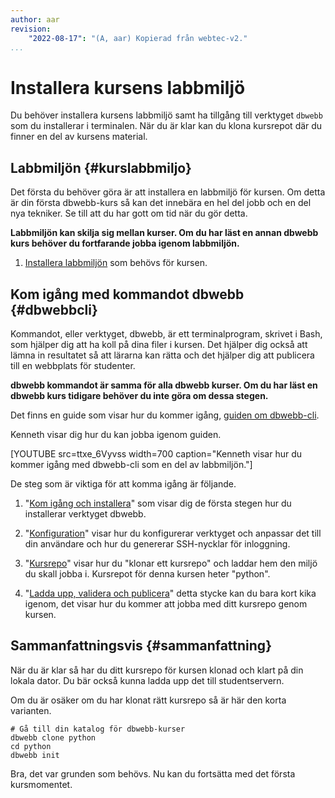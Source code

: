 ```yaml
---
author: aar
revision:
    "2022-08-17": "(A, aar) Kopierad från webtec-v2."
...
```

Installera kursens labbmiljö
==================================

Du behöver installera kursens labbmiljö samt ha tillgång till verktyget `dbwebb` som du installerar i terminalen. När du är klar kan du klona kursrepot där du finner en del av kursens material.

<!--more-->



Labbmiljön {#kurslabbmiljo}
----------------------------------

Det första du behöver göra är att installera en labbmiljö för kursen. Om detta är din första dbwebb-kurs så kan det innebära en hel del jobb och en del nya tekniker. Se till att du har gott om tid när du gör detta.

**Labbmiljön kan skilja sig mellan kurser. Om du har läst en annan dbwebb kurs behöver du fortfarande jobba igenom labbmiljön.**

1. [Installera labbmiljön](./../labbmiljo) som behövs för kursen.



Kom igång med kommandot dbwebb {#dbwebbcli}
----------------------------------

Kommandot, eller verktyget, dbwebb, är ett terminalprogram, skrivet i Bash, som hjälper dig att ha koll på dina filer i kursen. Det hjälper dig också att lämna in resultatet så att lärarna kan rätta och det hjälper dig att publicera till en webbplats för studenter.

**dbwebb kommandot är samma för alla dbwebb kurser. Om du har läst en dbwebb kurs tidigare behöver du inte göra om dessa stegen.**

Det finns en guide som visar hur du kommer igång, [guiden om dbwebb-cli](https://dbwebb.se/dbwebb-cli).

Kenneth visar dig hur du kan jobba igenom guiden.

[YOUTUBE src=ttxe_6Vyvss width=700 caption="Kenneth visar hur du kommer igång med dbwebb-cli som en del av labbmiljön."]

De steg som är viktiga för att komma igång är följande.

1. "[Kom igång och installera](https://dbwebb.se/dbwebb-cli/kom-igang-och-installera)" som visar dig de första stegen hur du installerar verktyget dbwebb.

1. "[Konfiguration](https://dbwebb.se/dbwebb-cli/konfiguration)" visar hur du konfigurerar verktyget och anpassar det till din användare och hur du genererar SSH-nycklar för inloggning.

1. "[Kursrepo](https://dbwebb.se/dbwebb-cli/kursrepo)" visar hur du "klonar ett kursrepo" och laddar hem den miljö du skall jobba i. Kursrepot för denna kursen heter "python".

1. "[Ladda upp, validera och publicera](https://dbwebb.se/dbwebb-cli/upload-validate-publish)" detta stycke kan du bara kort kika igenom, det visar hur du kommer att jobba med ditt kursrepo genom kursen.



Sammanfattningsvis {#sammanfattning}
----------------------------------

När du är klar så har du ditt kursrepo för kursen klonad och klart på din lokala dator. Du bär också kunna ladda upp det till studentservern.

Om du är osäker om du har klonat rätt kursrepo så är här den korta varianten.

```text
# Gå till din katalog för dbwebb-kurser
dbwebb clone python
cd python
dbwebb init
```

Bra, det var grunden som behövs. Nu kan du fortsätta med det första kursmomentet.
